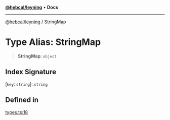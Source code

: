 [**@hebcal/leyning**](../README.md) • **Docs**

***

[@hebcal/leyning](../globals.md) / StringMap

# Type Alias: StringMap

> **StringMap**: `object`

## Index Signature

 \[`key`: `string`\]: `string`

## Defined in

[types.ts:18](https://github.com/hebcal/hebcal-leyning/blob/40b5eb1606b3ea086311ad0bbcf740bb6031ecb8/src/types.ts#L18)
